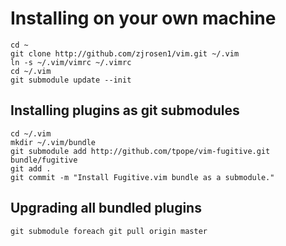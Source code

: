 # Installing on your own machine

    cd ~
    git clone http://github.com/zjrosen1/vim.git ~/.vim
    ln -s ~/.vim/vimrc ~/.vimrc
    cd ~/.vim
    git submodule update --init 

## Installing plugins as git submodules

    cd ~/.vim
    mkdir ~/.vim/bundle
    git submodule add http://github.com/tpope/vim-fugitive.git bundle/fugitive
    git add .
    git commit -m "Install Fugitive.vim bundle as a submodule."

## Upgrading all bundled plugins
    git submodule foreach git pull origin master
